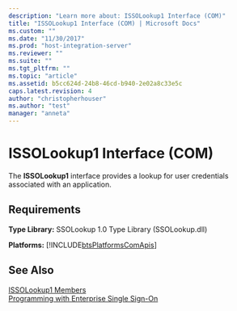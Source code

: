 ```yaml
---
description: "Learn more about: ISSOLookup1 Interface (COM)"
title: "ISSOLookup1 Interface (COM) | Microsoft Docs"
ms.custom: ""
ms.date: "11/30/2017"
ms.prod: "host-integration-server"
ms.reviewer: ""
ms.suite: ""
ms.tgt_pltfrm: ""
ms.topic: "article"
ms.assetid: b5cc624d-24b8-46cd-b940-2e02a8c33e5c
caps.latest.revision: 4
author: "christopherhouser"
ms.author: "test"
manager: "anneta"
---
```

# ISSOLookup1 Interface (COM)
The **ISSOLookup1** interface provides a lookup for user credentials associated with an application.  
  
## Requirements  
 **Type Library:** SSOLookup 1.0 Type Library (SSOLookup.dll)  
  
 **Platforms:**  [!INCLUDE[btsPlatformsComApis](../includes/btsplatformscomapis-md.md)]  
  
## See Also  
 [ISSOLookup1 Members](../esso/issolookup1-members.md)   
 [Programming with Enterprise Single Sign-On](../esso/programming-with-enterprise-single-sign-on.md)
